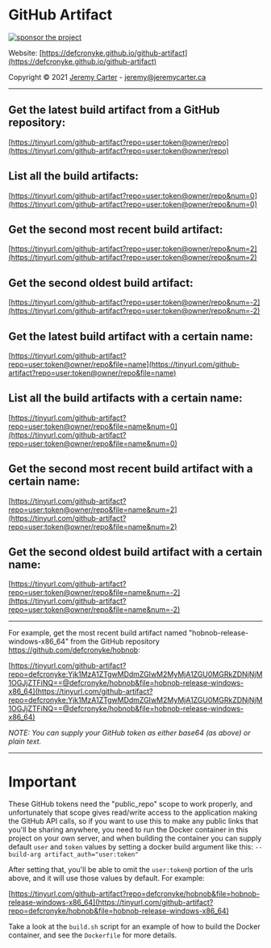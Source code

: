 # GitHub Artifact  
  
[![sponsor the project](https://img.shields.io/static/v1?label=Sponsor&message=%E2%9D%A4&logo=GitHub&link=https://github.com/sponsors/defcronyke)](https://github.com/sponsors/defcronyke)  
  
Website: [https://defcronyke.github.io/github-artifact](https://defcronyke.github.io/github-artifact)  
  
Copyright © 2021 [Jeremy Carter](https://eternalvoid.net) - [jeremy@jeremycarter.ca](mailto:jeremy@jeremycarter.ca)  
  
---------------------------  
  
Get the latest build artifact from a GitHub repository:  
-------------------------------------------------------  
[https://tinyurl.com/github-artifact?repo=user:token@owner/repo](https://tinyurl.com/github-artifact?repo=user:token@owner/repo)  
  
List all the build artifacts:  
-----------------------------  
[https://tinyurl.com/github-artifact?repo=user:token@owner/repo&num=0](https://tinyurl.com/github-artifact?repo=user:token@owner/repo&num=0)  
  
Get the second most recent build artifact:  
------------------------------------------  
[https://tinyurl.com/github-artifact?repo=user:token@owner/repo&num=2](https://tinyurl.com/github-artifact?repo=user:token@owner/repo&num=2)  
  
Get the second oldest build artifact:  
-------------------------------------  
[https://tinyurl.com/github-artifact?repo=user:token@owner/repo&num=-2](https://tinyurl.com/github-artifact?repo=user:token@owner/repo&num=-2)  
  
Get the latest build artifact with a certain name:  
--------------------------------------------------  
[https://tinyurl.com/github-artifact?repo=user:token@owner/repo&file=name](https://tinyurl.com/github-artifact?repo=user:token@owner/repo&file=name)  
  
List all the build artifacts with a certain name:  
-------------------------------------------------  
[https://tinyurl.com/github-artifact?repo=user:token@owner/repo&file=name&num=0](https://tinyurl.com/github-artifact?repo=user:token@owner/repo&file=name&num=0)  
  
Get the second most recent build artifact with a certain name:  
--------------------------------------------------------------  
[https://tinyurl.com/github-artifact?repo=user:token@owner/repo&file=name&num=2](https://tinyurl.com/github-artifact?repo=user:token@owner/repo&file=name&num=2)  
  
Get the second oldest build artifact with a certain name:  
---------------------------------------------------------  
[https://tinyurl.com/github-artifact?repo=user:token@owner/repo&file=name&num=-2](https://tinyurl.com/github-artifact?repo=user:token@owner/repo&file=name&num=-2)  
  
---------------------------  
  
For example, get the most recent build artifact named "hobnob-release-windows-x86_64" 
from the GitHub repository <a href="https://github.com/defcronyke/hobnob">https://github.com/defcronyke/hobnob</a>:<br>  
  
[https://tinyurl.com/github-artifact?repo=defcronyke:Yjk1MzA1ZTgwMDdmZGIwM2MyMjA1ZGU0MGRkZDNjNjM1OGJjZTFiNQ==@defcronyke/hobnob&file=hobnob-release-windows-x86_64](https://tinyurl.com/github-artifact?repo=defcronyke:Yjk1MzA1ZTgwMDdmZGIwM2MyMjA1ZGU0MGRkZDNjNjM1OGJjZTFiNQ==@defcronyke/hobnob&file=hobnob-release-windows-x86_64)  
  
*NOTE: You can supply your GitHub token as either base64 (as above) or plain text.*  
  
---------------------------  
  
Important  
=========  
  
These GitHub tokens need the "public_repo" scope to work properly, and unfortunately 
that scope gives read/write access to the application making the GitHub API calls, so 
if you want to use this to make any public links that you'll be sharing anywhere, you 
need to run the Docker container in this project on your own server, and when building 
the container you can supply default `user` and `token` values by setting a docker 
build argument like this: `--build-arg artifact_auth="user:token"`  
  
After setting that, you'll be able to omit the `user:token@` portion of the urls above,
and it will use those values by default. For example:  
  
[https://tinyurl.com/github-artifact?repo=defcronyke/hobnob&file=hobnob-release-windows-x86_64](https://tinyurl.com/github-artifact?repo=defcronyke/hobnob&file=hobnob-release-windows-x86_64)  
  
Take a look at the `build.sh` script for an example of how to build the Docker container,
and see the `Dockerfile` for more details.  
  
